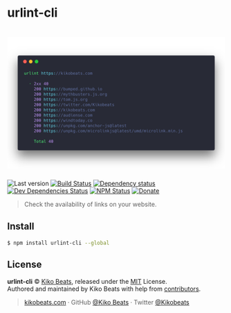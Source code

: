 # urlint-cli

<h1 align="center">
  <img src="demo.png" alt="urlint">

</h1>

![Last version](https://img.shields.io/github/tag/urlint/urlint-cli.svg?style=flat-square)
[![Build Status](https://img.shields.io/travis/urlint/urlint-cli/master.svg?style=flat-square)](https://travis-ci.org/urlint/urlint-cli)
[![Dependency status](https://img.shields.io/david/urlint/urlint-cli.svg?style=flat-square)](https://david-dm.org/urlint/urlint-cli)
[![Dev Dependencies Status](https://img.shields.io/david/dev/urlint/urlint-cli.svg?style=flat-square)](https://david-dm.org/urlint/urlint-cli#info=devDependencies)
[![NPM Status](https://img.shields.io/npm/dm/urlint-cli.svg?style=flat-square)](https://www.npmjs.org/package/urlint-cli)
[![Donate](https://img.shields.io/badge/donate-paypal-blue.svg?style=flat-square)](https://paypal.me/Kikobeats)

> Check the availability of links on your website.

## Install

```bash
$ npm install urlint-cli --global
```

## License

**urlint-cli** © [Kiko Beats](https://kikobeats.com), released under the [MIT](https://github.com/urlint/urlint-cli/blob/master/LICENSE) License.<br>
Authored and maintained by Kiko Beats with help from [contributors](https://github.com/urlint/urlint-cli/contributors).

> [kikobeats.com](https://kikobeats.com) · GitHub [@Kiko Beats](https://github.com/Kikobeats) · Twitter [@Kikobeats](https://twitter.com/Kikobeats)
